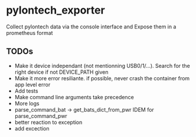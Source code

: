 # pylontech_exporter

Collect pylontech data via the console interface and Expose them in a prometheus format

## TODOs
* Make it device independant (not mentionning USB0/1/...). Search for the right device if not DEVICE_PATH given
* Make it more error resiliante. if possible, never crash the container from app level error
* Add tests
* Make command line arguments take precedence
* More logs
* parse_command_bat -> get_bats_dict_from_pwr IDEM for parse_command_pwr
* better reaction to exception
* add excection